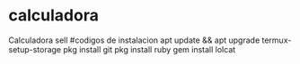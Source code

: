 # calculadora
Calculadora sell
#codigos de instalacion
apt update && apt upgrade 
termux-setup-storage
pkg install git 
pkg install ruby
gem install lolcat 
